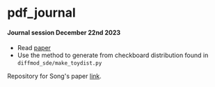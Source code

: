 # pdf_journal





#### Journal session December 22nd 2023

- Read [paper](https://arxiv.org/pdf/2011.13456.pdf)
- Use the method to generate from checkboard distribution found in `diffmod_sde/make_toydist.py`

Repository for Song's paper [link](https://github.com/yang-song/score_sde).
